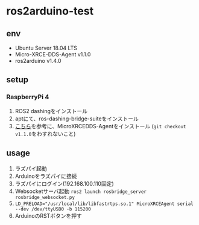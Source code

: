 # ros2arduino-test

## env

- Ubuntu Server 18.04 LTS
- Micro-XRCE-DDS-Agent v1.1.0
- ros2arduino v1.4.0

## setup

### RaspberryPi 4

1. ROS2 dashingをインストール
2. aptにて、ros-dashing-bridge-suiteをインストール
3. [こちら](https://micro-xrce-dds.docs.eprosima.com/en/latest/installation.html)を参考に、MicroXRCEDDS-Agentをインストール (`git checkout v1.1.0`をわすれないこと)

## usage

1. ラズパイ起動
2. Arduinoをラズパイに接続
3. ラズパイにログイン(192.168.100.110固定)
4. Websocketサーバ起動 `ros2 launch rosbridge_server rosbridge_websocket.py`
5. `LD_PRELOAD="/usr/local/lib/libfastrtps.so.1" MicroXRCEAgent serial --dev /dev/ttyUSB0 -b 115200`
6. ArduinoのRSTボタンを押す